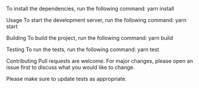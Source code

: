 To install the dependencies, run the following command:
yarn install

Usage
To start the development server, run the following command:
yarn start

Building
To build the project, run the following command:
yarn build

Testing
To run the tests, run the following command:
yarn test

Contributing
Pull requests are welcome. For major changes, please open an issue first to discuss what you would like to change.

Please make sure to update tests as appropriate.

